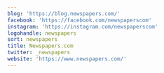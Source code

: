 ```yaml
---
blog: 'https://blog.newspapers.com/'
facebook: 'https://facebook.com/newspaperscom'
instagram: 'https://instagram.com/newspaperscom'
logohandle: newspapers
sort: newspapers
title: Newspapers.com
twitter: _newspapers
website: 'https://www.newspapers.com/'
---
```

